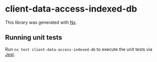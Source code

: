 # client-data-access-indexed-db

This library was generated with [Nx](https://nx.dev).

## Running unit tests

Run `nx test client-data-access-indexed-db` to execute the unit tests via [Jest](https://jestjs.io).
